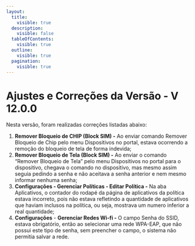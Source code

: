 ```yaml
---
layout:
  title:
    visible: true
  description:
    visible: false
  tableOfContents:
    visible: true
  outline:
    visible: true
  pagination:
    visible: true
---
```


# Ajustes e Correções da Versão - V 12.0.0

Nesta versão, foram realizadas correções listadas abaixo:

1. **Remover Bloqueio de CHIP (Block SIM) -** Ao enviar comando Remover Bloqueio de Chip pelo menu Dispositivos no portal, estava ocorrendo a remoção do bloqueio de tela de forma indevida;
2. **Remover Bloqueio de Tela (Block SIM) -** Ao enviar o comando “Remover Bloqueio de Tela” pelo menu Dispositivos no portal para o dispositivo, chegava o comando no dispositivo, mas mesmo assim seguia pedindo a senha e não aceitava a senha anterior e nem mesmo informar nenhuma senha;
3. **Configurações - Gerenciar Políticas - Editar Política -** Na aba Aplicativos, o  contador do rodapé da página de aplicativos da política estava incorreto, pois não estava refletindo a quantidade de aplicativos que haviam inclusos na política, ou seja, mostrava um numero inferior a real quantidade;
4. **Configurações** - **Gerenciar Redes Wi-fi -** O campo Senha do SSID, estava obrigatório, então ao selecionar uma rede WPA-EAP, que não possui este tipo de senha, sem preencher o campo, o sistema não permitia salvar a rede.

